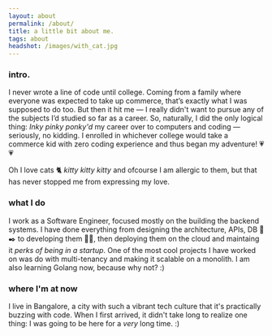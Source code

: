 ```yaml
---
layout: about
permalink: /about/
title: a little bit about me.
tags: about
headshot: /images/with_cat.jpg
---
```


### intro.

I never wrote a line of code until college. Coming from a family where everyone was expected to take up commerce, 
that’s exactly what I was supposed to do too. But then it hit me — I really didn't want to pursue any of the subjects I’d studied so far as a career. 
So, naturally, I did the only logical thing: _Inky pinky ponky'd_ my career over to computers and coding —seriously, no kidding. I enrolled in 
whichever college would take a commerce kid with zero coding experience and thus began my adventure! 💗💗

Oh I love cats 🐈 _kitty kitty kitty_ and ofcourse I am allergic to them, but that has never stopped me from expressing my love.

### what I do

I work as a Software Engineer, focused mostly on the building the backend systems. I have done everything from designing the architecture, APIs, DB 📓✒️ to developing them 🐱‍💻, then deploying
them on the cloud and maintaing it _perks of being in a startup_. One of the most cool projects I have worked on was do with multi-tenancy and making it scalable on a monolith. I am 
also learning Golang now, because why not? :)

### where I'm at now

I live in Bangalore, a city with such a vibrant tech culture that it's practically buzzing with code. When I first arrived, it didn't take long 
to realize one thing: I was going to be here for a _very_ long time. :)

<div id="stats" class="hidden">

<h3 id="dashboard"><code>#dashboard</code></h3>

<h2>Just finished.</h2>

[//]: # (<p>Curious what I'm reading? Here's my most recent reads, updating daily. And my <a href="https://www.goodreads.com/user/show/88184044-jonathon-belotti&#41;" target="_blank" rel="noopener noreferrer">Goodreads profile</a> has more history.</p>)

<div id="recent-finished-books"></div>

<h2>Top tracks.</h2>

<p>Curious what I'm currently listening to? Here's my top tracks on Spotify, updating daily.</p>

<ol id="top-spotify-tracks"></ol>

</div>

<script>
/**
 * @param {String} HTML representing a single element
 * @return {Element}
 */
function htmlToElement(html) {
    var template = document.createElement('template');
    /* Never return a text node of whitespace as the result */
    html = html.trim();
    template.innerHTML = html;
    return template.content.firstChild;
}

function populateDashboardHTML(data) {
    const topSpotifyTracksList = document.querySelector('#top-spotify-tracks');
    data.spotify.forEach(track => {
        topSpotifyTracksList.appendChild(htmlToElement(`
            <li>
                <a target="_blank" rel="noopener noreferrer" href="${track.link}"><strong>${track.name}</strong></a> 
                <p>${track.artist}</p>
            </li>
        `));
    });

    const recentFinishedBooks = document.querySelector('#recent-finished-books');
    data.goodreads.slice(0, 3).forEach(book => {
        recentFinishedBooks.appendChild(htmlToElement(`
            <a target="_blank" rel="noopener noreferrer" class="book-item" target="_blank" rel="noopener noreferrer" href="${book.link}">
            <div class="cover-container">
                <img class="grow-me" src="${book.cover_image_link}">
            </div>
            <div class="book-info">
                <h4>${book.title}</h4>
                <p>${book.authors[0]}</p>
            </div>
            </a>
        `));
    });
}

// fetch('https://thundergolfer-cgflgpx.modal.run')
//   .then((response) => {
//     if (!response.ok) {
//       throw new Error(`HTTP error! Status: ${response.status}`);
//     }
//
//     return response.json();
//   })
//   .then((data) => {
//     populateDashboardHTML(data);
//     /* Reveal the now populated stats section. */
//     document.getElementById("stats").classList.remove("hidden");
//   });

</script>

<style>
#stats {
  background-color: #f7f7f9;
  border-radius: 1rem; 
  padding: 1.5em;
  margin-top: 2.5em;
}

#dashboard {
  margin: 0rem;
}

#dashboard code {
  background-color: #f7f7f9;
}

#recent-finished-books {
    display: flex;
    flex-direction: row;
    align-items: flex-start;
    justify-content: center;
}

#recent-finished-books a {
    color: #111;
}

.book-item {
    margin-left: 0.4em;
    margin-right: 0.4em;
}

.book-item div {
    width: 200px;
}

.book-info h4 {
    color: #222;
}

.book-info p {
    color: #555;
}

.grow-me {
  border-radius: 4px;
  transition: all .2s ease-in-out;
}

.grow-me:hover {
  transform: scale(1.02);
}

#top-spotify-tracks {
    padding-left: 1em;
}

#top-spotify-tracks li {
    color: #888;
    border-bottom: 1px solid #ededed;
    margin-top: 1rem;
}

#top-spotify-tracks a {
    color: #111;
}

#top-spotify-tracks a:hover {
    color: #1DB954; /* Spotify green */
}

#top-spotify-tracks p {
    color: #555;
}

.hidden {
    display: none;
}

@media screen and (max-width: 900px) {
  #recent-finished-books {
    flex-direction: column;
    justify-content: center;
    align-items: center;
  }

  .book-item div {
    width: 400px;
  }

  .book-item {
    display: flex;
    flex-direction: column;
    align-items: center;
  }
  
  .cover-container, .book-info {
    display: flex;
    flex-direction: column;
    align-items: center;
  }

  #top-spotify-tracks {
    padding-left: 1.2em;
  }
}
</style>
